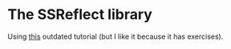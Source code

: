 # The SSReflect library

Using [this](https://inria.hal.science/inria-00515548v4/document) outdated
tutorial (but I like it because it has exercises).
